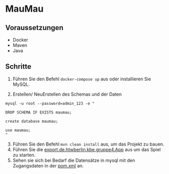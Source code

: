 # MauMau

## Voraussetzungen
* Docker
* Maven
* Java

## Schritte
1. Führen Sie den Befehl `docker-compose up` aus oder installieren Sie MySQL.

2. Erstellen/ NeuErstellen des Schemas und der Daten
`````
mysql -u root --password=admin_123 -e "

DROP SCHEMA IF EXISTS maumau;

create database maumau;

use maumau;
"
``````
3. Führen Sie den Befehl `mvn clean install` aus, um das Projekt zu bauen. 
4. Führen Sie die [export.de.htwberlin.kbe.gruppe4.App](MauMauManagement\src\main\java\de\htwberlin\kbe\gruppe4\inter.de.htwberlin.kbe.gruppe4.App.java) aus um das Spiel zu starten. 
5. Sehen sie sich bei Bedarf die Datensätze in mysql mit den Zugangsdaten in der [pom.xml](pom.xml) an.